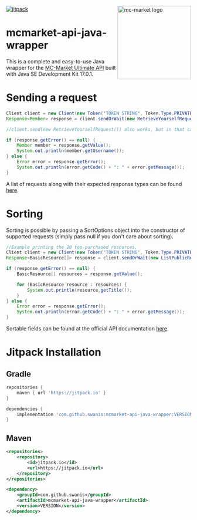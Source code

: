 [jitpack]: https://img.shields.io/jitpack/v/github/swanis/mcmarket-api-java-wrapper?label=Version&style=for-the-badge

<a href="https://mc-market.org/"><img alt="mc-market logo" align="right" src="https://i.imgur.com/kYnUS4c.png?raw=true" height="200" width="200"></a>

[ ![jitpack][] ](https://jitpack.io/#swanis/mcmarket-api-java-wrapper)
# mcmarket-api-java-wrapper


This is a complete and easy-to-use Java wrapper for the [MC-Market Ultimate API](https://www.mc-market.org/wiki/ultimate-api/) built with Java SE Development Kit 17.0.1.

# Sending a request
```java
Client client = new Client(new Token("TOKEN STRING", Token.Type.PRIVATE));
Response<Member> response = client.sendOrWait(new RetrieveYourselfRequest());

//client.send(new RetrieveYourselfRequest()) also works, but in that case you'd have to handle eventual ratelimits yourself with the help of our built-in methods (response.isRatelimited() and response.getMillisecondsToWait()).

if (response.getError() == null) {
    Member member = response.getValue();
    System.out.println(member.getUsername());
} else {
    Error error = response.getError();
    System.out.println(error.getCode() + ": " + error.getMessage());
}
```
A list of requests along with their expected response types can be found [here](REQUESTS.md).

# Sorting
Sorting is possible by passing a SortOptions object into the constructor of supported requests (simply pass null if you don't care about sorting).
```java
//Example printing the 20 top-purchased resources.
Client client = new Client(new Token("TOKEN STRING", Token.Type.PRIVATE));
Response<BasicResource[]> response = client.sendOrWait(new ListPublicResourcesRequest(new SortOptions("purchase_count", Order.DESCENDING, 1)));

if (response.getError() == null) {
    BasicResource[] resources = response.getValue();

    for (BasicResource resource : resources) {
        System.out.println(resource.getTitle());
    }
} else {
    Error error = response.getError();
    System.out.println(error.getCode() + ": " + error.getMessage());
}
```
Sortable fields can be found at the official API documentation [here](https://www.mc-market.org/wiki/v1-endpoints/).

# Jitpack Installation
## Gradle
```groovy
repositories {
    maven { url 'https://jitpack.io' }
}

dependencies {
    implementation 'com.github.swanis:mcmarket-api-java-wrapper:VERSION'
}
```

## Maven
```xml
<repositories>
    <repository>
        <id>jitpack.io</id>
        <url>https://jitpack.io</url>
    </repository>
</repositories>

<dependency>
    <groupId>com.github.swanis</groupId>
    <artifactId>mcmarket-api-java-wrapper</artifactId>
    <version>VERSION</version>
</dependency>
```
